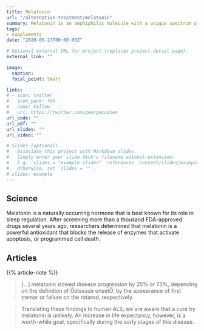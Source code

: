 ```yaml
---
title: Melatonin
url: "/alternative-treatment/melatonin"
summary: Melatonin is an amphiphilic molecule with a unique spectrum of antioxidative effects not conveyed by classical antioxidants.
tags:
- supplements
date: "2020-06-27T00:00:00Z"

# Optional external URL for project (replaces project detail page).
external_link: ""

image:
  caption:
  focal_point: Smart

links:
# - icon: twitter
#   icon_pack: fab
#   name: Follow
#   url: https://twitter.com/georgecushen
url_code: ""
url_pdf: ""
url_slides: ""
url_video: ""

# Slides (optional).
#   Associate this project with Markdown slides.
#   Simply enter your slide deck's filename without extension.
#   E.g. `slides = "example-slides"` references `content/slides/example-slides.md`.
#   Otherwise, set `slides = ""`.
# slides: example
---
```

## Science
Melatonin is a naturally occurring hormone that is best known for its role in sleep regulation. After screening more than a thousand FDA-approved drugs several years ago, researchers determined that melatonin is a powerful antioxidant that blocks the release of enzymes that activate apoptosis, or programmed cell death.

## Articles
{{% article-note %}}

> [...] melatonin slowed disease progression by 25% or 73%, depending on the definition of Ôdisease onsetÕ, by the appearance of first tremor or failure on the rotarod, respectively.  

> Translating these findings to human ALS, we are aware that a cure by melatonin is unlikely. An increase in life expectancy, however, is a worth-while goal, specifically during the early stages of this disease.